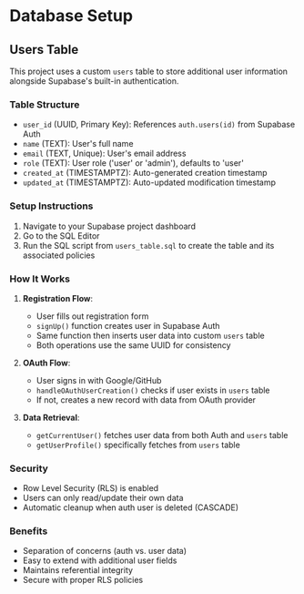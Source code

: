 # Database Setup

## Users Table

This project uses a custom `users` table to store additional user information alongside Supabase's built-in authentication.

### Table Structure

- `user_id` (UUID, Primary Key): References `auth.users(id)` from Supabase Auth
- `name` (TEXT): User's full name
- `email` (TEXT, Unique): User's email address
- `role` (TEXT): User role ('user' or 'admin'), defaults to 'user'
- `created_at` (TIMESTAMPTZ): Auto-generated creation timestamp
- `updated_at` (TIMESTAMPTZ): Auto-updated modification timestamp

### Setup Instructions

1. Navigate to your Supabase project dashboard
2. Go to the SQL Editor
3. Run the SQL script from `users_table.sql` to create the table and its associated policies

### How It Works

1. **Registration Flow**:
   - User fills out registration form
   - `signUp()` function creates user in Supabase Auth
   - Same function then inserts user data into custom `users` table
   - Both operations use the same UUID for consistency

2. **OAuth Flow**:
   - User signs in with Google/GitHub
   - `handleOAuthUserCreation()` checks if user exists in `users` table
   - If not, creates a new record with data from OAuth provider

3. **Data Retrieval**:
   - `getCurrentUser()` fetches user data from both Auth and `users` table
   - `getUserProfile()` specifically fetches from `users` table

### Security

- Row Level Security (RLS) is enabled
- Users can only read/update their own data
- Automatic cleanup when auth user is deleted (CASCADE)

### Benefits

- Separation of concerns (auth vs. user data)
- Easy to extend with additional user fields
- Maintains referential integrity
- Secure with proper RLS policies
